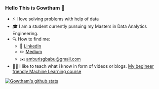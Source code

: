 ### Hello This is Gowtham 👋

- ⚡ I love solving problems with help of data
- 🎓 I am a student currently pursuing my Masters in Data Analytics Engineering.
- 🔍 How to find me: 
  - 🔄 [LinkedIn](https://www.linkedin.com/in/sai-gowtham-babu-amburi/)
  - ✏️ [Medium](https://medium.com/@amburisgbabu)
  - ✉️ amburisgbabu@gmail.com
- 👨‍🏫 I like to teach what i know in form of videos or blogs. [My begineer friendly Machine Learning course](https://atharvaguru.com/courses/introduction-to-machine-learning/)

[![Gowtham's github stats](https://github-readme-stats.vercel.app/api?username=GowthamBabu2074&count_private=true&show_icons=true&theme=dracula&hide_rank=false)](https://github.com/GowthamBabu2074?tab=repositories)

